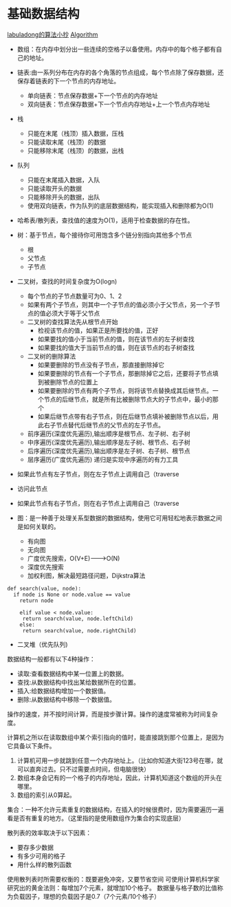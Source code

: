 # 基础数据结构

[labuladong的算法小抄](https://labuladong.gitbook.io/algo/)
[Algorithm](https://nicodechal.github.io/tags/#Algorithm)


- 数组：在内存中划分出一些连续的空格子以备使用。内存中的每个格子都有自己的地址。
- 链表:由一系列分布在内存的各个角落的节点组成，每个节点除了保存数据，还保存着链表的下一个节点的内存地址。
  - 单向链表：节点保存数据+下一个节点的内存地址
  - 双向链表：节点保存数据+下一个节点内存地址+上一个节点内存地址
- 栈
  - 只能在末尾（栈顶）插入数据，压栈
  - 只能读取末尾（栈顶）的数据
  - 只能移除末尾（栈顶）的数据，出栈
- 队列
  - 只能在末尾插入数据，入队
  - 只能读取开头的数据
  - 只能移除开头的数据，出队
  - 使用双向链表，作为队列的底层数据结构，能实现插入和删除都为O(1)
- 哈希表/散列表，查找值的速度为O(1)，适用于检查数据的存在性。
- 树：基于节点，每个接待你可用饱含多个链分别指向其他多个节点
  - 根
  - 父节点
  - 子节点
- 二叉树，查找的时间复杂度为O(logn)
  - 每个节点的子节点数量可为0、1、2
  - 如果有两个子节点，则其中一个子节点的值必须小于父节点，另一个子节点的值必须大于等于父节点
  - 二叉树的查找算法先从根节点开始
    - 检视该节点的值，如果正是所要找的值，正好
    - 如果要找的值小于当前节点的值，则在该节点的左子树查找
    - 如果要找的值大于当前节点的值，则在该节点的右子树查找
  - 二叉树的删除算法
    - 如果要删除的节点没有子节点，那直接删除掉它
    - 如果要删除的节点有一个子节点，那删除掉它之后，还要将子节点填到被删除节点的位置上
    - 如果要删除的节点有两个子节点，则将该节点替换成其后继节点。一个节点的后继节点，就是所有比被删除节点大的子节点中，最小的那个
    - 如果后继节点带有右子节点，则在后继节点填补被删除节点以后，用此右子节点替代后继节点的父节点的左子节点。
  - 前序遍历(深度优先遍历),输出顺序是根节点、左子树、右子树
  - 中序遍历(深度优先遍历),输出顺序是左子树、根节点、右子树
  - 后序遍历(深度优先遍历),输出顺序是左子树、右子树、根节点
  - 层序遍历(广度优先遍历)
递归是实现中序遍历的有力工具
- 如果此节点有左子节点，则在左子节点上调用自己（traverse
- 访问此节点
- 如果此节点有右子节点，则在右子节点上调用自己（traverse

- 图：是一种善于处理关系型数据的数据结构，使用它可用轻松地表示数据之间是如何关联的。
  - 有向图
  - 无向图
  - 广度优先搜索，O(V+E)--->O(N)
  - 深度优先搜索
  - 加权利图，解决最短路径问题，Dijkstra算法
```
def search(value, node):
  if node is None or node.value == value
    return node
    
    elif value < node.value:
     return search(value, node.leftChild)
    else:
     return search(value, node.rightChild)
```
- 二叉堆（优先队列)

数据结构一般都有以下4种操作：
- 读取:查看数据结构中某一位置上的数据。
- 查找:从数据结构中找出某给数据所在的位置。
- 插入:给数据结构增加一个数据值。
- 删除:从数据结构中移除一个数据值。

操作的速度，并不按时间计算，而是按步骤计算。操作的速度常被称为时间复杂度。




计算机之所以在读取数组中某个索引指向的值时，能直接跳到那个位置上，是因为它具备以下条件。
1. 计算机可用一步就跳到任意一个内存地址上。（比如你知道大街123号在哪，就可以直奔过去。只不过需要点时间，但电脑很快）
2. 数组本身会记有的一个格子的内存地址，因此，计算机知道这个数组的开头在哪里。
3. 数组的索引从0算起。


集合：一种不允许元素重复的数据结构，在插入的时候很费时，因为需要遍历一遍看是否有重复的地方。（这里指的是使用数组作为集合的实现底层）

散列表的效率取决于以下因素：
- 要存多少数据
- 有多少可用的格子
- 用什么样的散列函数

使用散列表时所需要权衡的：既要避免冲突，又要节省空间
可使用计算机科学家研究出的黄金法则：每增加7个元素，就增加10个格子。
数据量与格子数的比值称为负载因子，理想的负载因子是0.7（7个元素/10个格子）
